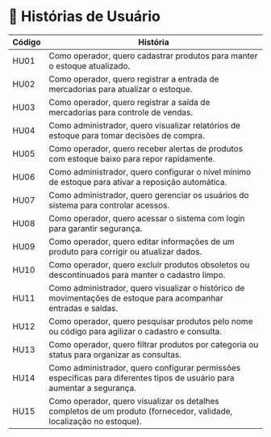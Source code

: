 # 📘 Histórias de Usuário

| Código | História                                                                 |
|--------|--------------------------------------------------------------------------|
| HU01   | Como operador, quero cadastrar produtos para manter o estoque atualizado. |
| HU02   | Como operador, quero registrar a entrada de mercadorias para atualizar o estoque. |
| HU03   | Como operador, quero registrar a saída de mercadorias para controle de vendas. |
| HU04   | Como administrador, quero visualizar relatórios de estoque para tomar decisões de compra. |
| HU05   | Como operador, quero receber alertas de produtos com estoque baixo para repor rapidamente. |
| HU06   | Como administrador, quero configurar o nível mínimo de estoque para ativar a reposição automática. |
| HU07   | Como administrador, quero gerenciar os usuários do sistema para controlar acessos. |
| HU08   | Como operador, quero acessar o sistema com login para garantir segurança. |
| HU09	 | Como operador, quero editar informações de um produto para corrigir ou atualizar dados. |
| HU10	 | Como operador, quero excluir produtos obsoletos ou descontinuados para manter o cadastro limpo. |
| HU11	 | Como administrador, quero visualizar o histórico de movimentações de estoque para acompanhar entradas e saídas. |
| HU12	 | Como operador, quero pesquisar produtos pelo nome ou código para agilizar o cadastro e consulta. |
| HU13	 | Como operador, quero filtrar produtos por categoria ou status para organizar as consultas. |
| HU14	 | Como administrador, quero configurar permissões específicas para diferentes tipos de usuário para aumentar a segurança. |
| HU15	 |Como operador, quero visualizar os detalhes completos de um produto (fornecedor, validade, localização no estoque). |

